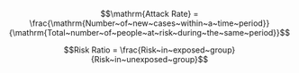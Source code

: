 $$\mathrm{Attack Rate} = \frac{\mathrm{Number~of~new~cases~within~a~time~period}}{\mathrm{Total~number~of~people~at~risk~during~the~same~period}}$$

$$Risk Ratio = \frac{Risk~in~exposed~group}{Risk~in~unexposed~group}$$

